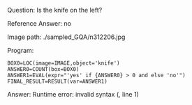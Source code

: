 Question: Is the knife on the left?

Reference Answer: no

Image path: ./sampled_GQA/n312206.jpg

Program:

```
BOX0=LOC(image=IMAGE,object='knife')
ANSWER0=COUNT(box=BOX0)
ANSWER1=EVAL(expr="'yes' if {ANSWER0} > 0 and else 'no'")
FINAL_RESULT=RESULT(var=ANSWER1)
```
Answer: Runtime error: invalid syntax (<string>, line 1)

